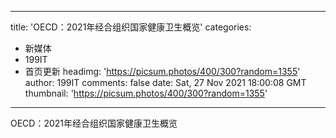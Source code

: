 
---
title: 'OECD：2021年经合组织国家健康卫生概览'
categories: 
 - 新媒体
 - 199IT
 - 首页更新
headimg: 'https://picsum.photos/400/300?random=1355'
author: 199IT
comments: false
date: Sat, 27 Nov 2021 18:00:08 GMT
thumbnail: 'https://picsum.photos/400/300?random=1355'
---

<div>   
OECD：2021年经合组织国家健康卫生概览  
</div>
            